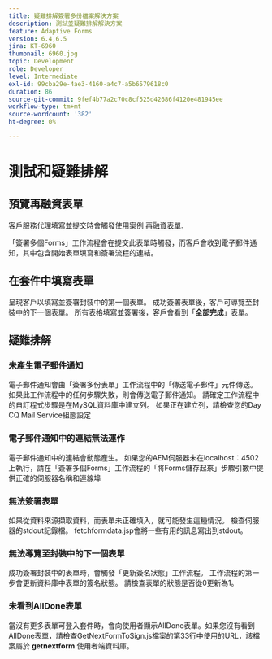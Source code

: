 ```yaml
---
title: 疑難排解簽署多份檔案解決方案
description: 測試並疑難排解解決方案
feature: Adaptive Forms
version: 6.4,6.5
jira: KT-6960
thumbnail: 6960.jpg
topic: Development
role: Developer
level: Intermediate
exl-id: 99cba29e-4ae3-4160-a4c7-a5b6579618c0
duration: 86
source-git-commit: 9fef4b77a2c70c8cf525d42686f4120e481945ee
workflow-type: tm+mt
source-wordcount: '382'
ht-degree: 0%

---
```


# 測試和疑難排解


## 預覽再融資表單

客戶服務代理填寫並提交時會觸發使用案例 [再融資表單](http://localhost:4502/content/dam/formsanddocuments/formsandsigndemo/refinanceform/jcr:content?wcmmode=disabled).

「簽署多個Forms」工作流程會在提交此表單時觸發，而客戶會收到電子郵件通知，其中包含開始表單填寫和簽署流程的連結。

## 在套件中填寫表單

呈現客戶以填寫並簽署封裝中的第一個表單。 成功簽署表單後，客戶可導覽至封裝中的下一個表單。 所有表格填寫並簽署後，客戶會看到「**全部完成**」表單。

## 疑難排解

### 未產生電子郵件通知

電子郵件通知會由「簽署多份表單」工作流程中的「傳送電子郵件」元件傳送。 如果此工作流程中的任何步驟失敗，則會傳送電子郵件通知。 請確定工作流程中的自訂程式步驟是在MySQL資料庫中建立列。 如果正在建立列，請檢查您的Day CQ Mail Service組態設定

### 電子郵件通知中的連結無法運作

電子郵件通知中的連結會動態產生。 如果您的AEM伺服器未在localhost：4502上執行，請在「簽署多個Forms」工作流程的「將Forms儲存起來」步驟引數中提供正確的伺服器名稱和連線埠

### 無法簽署表單

如果從資料來源擷取資料，而表單未正確填入，就可能發生這種情況。 檢查伺服器的stdout記錄檔。 fetchformdata.jsp會將一些有用的訊息寫出到stdout。

### 無法導覽至封裝中的下一個表單

成功簽署封裝中的表單時，會觸發「更新簽名狀態」工作流程。 工作流程的第一步會更新資料庫中表單的簽名狀態。 請檢查表單的狀態是否從0更新為1。

### 未看到AllDone表單

當沒有更多表單可登入套件時，會向使用者顯示AllDone表單。如果您沒有看到AllDone表單，請檢查GetNextFormToSign.js檔案的第33行中使用的URL，該檔案屬於 **getnextform** 使用者端資料庫。
